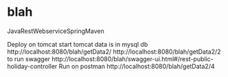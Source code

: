 # blah
JavaRestWebserviceSpringMaven

Deploy on tomcat
start tomcat
data is in mysql db
http://localhost:8080/blah/getData2/
http://localhost:8080/blah/getData2/2
to run swagger http://localhost:8080/blah/swagger-ui.html#/rest-public-holiday-controller
Run on postman http://localhost:8080/blah/getData2/4